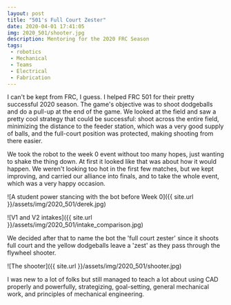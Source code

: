 ```yaml
---
layout: post
title: "501's Full Court Zester"
date: 2020-04-01 17:41:05
img: 2020_501/shooter.jpg
description: Mentoring for the 2020 FRC Season
tags:
 - robotics
 - Mechanical
 - Teams
 - Electrical
 - Fabrication
---
```


I can't be kept from FRC, I guess. I helped FRC 501 for their pretty successful 2020 season. The game's objective was to shoot dodgeballs and do a pull-up at the end of the game. We looked at the field and saw a pretty cool strategy that could be successful: shoot across the entire field, minimizing the distance to the feeder station, which was a very good supply of balls, and the full-court position was protected, making shooting from there easier.

We took the robot to the week 0 event without too many hopes, just wanting to shake the thing down. At first it looked like that was about how it would happen. We weren't looking too hot in the first few matches, but we kept improving, and carried our alliance into finals, and to take the whole event, which was a very happy occasion.

![A student power stancing with the bot before Week 0]({{ site.url }}/assets/img/2020_501/derek.jpg)

![V1 and V2 intakes]({{ site.url }}/assets/img/2020_501/intake_comparison.jpg)

We decided after that to name the bot the 'full court zester' since it shoots full court and the yellow dodgeballs leave a 'zest' as they pass through the flywheel shooter.

![The shooter]({{ site.url }}/assets/img/2020_501/shooter.jpg)

I was new to a lot of folks but still managed to teach a lot about using CAD properly and powerfully, strategizing, goal-setting, general mechanical work, and principles of mechanical engineering.